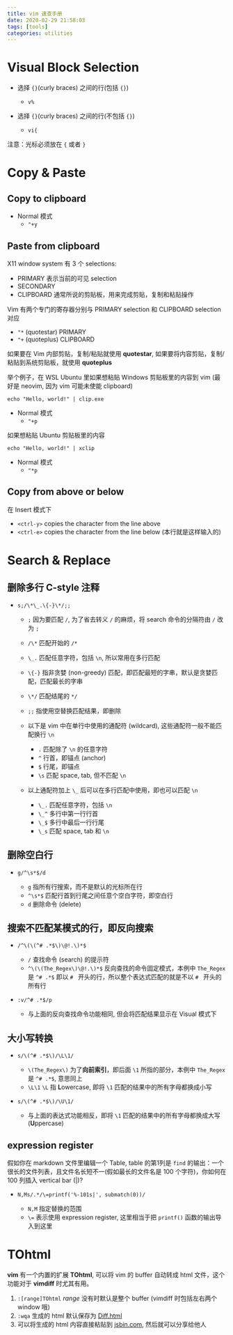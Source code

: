```yaml
---
title: vim 速查手册
date: 2020-02-29 21:58:03
tags: [tools]
categories: utilities
---
```


# Visual Block Selection

- 选择 `{}`(curly braces) 之间的行(包括 `{}`)
    - `v%`

- 选择 `{}`(curly braces) 之间的行(不包括 `{}`)
    - `vi{`

注意：光标必须放在 `{` 或者 `}`

# Copy & Paste

## Copy to clipboard

- Normal 模式
    - `"+y`

## Paste from clipboard

X11 window system 有 3 个 selections:

- PRIMARY 表示当前的可见 selection
- SECONDARY
- CLIPBOARD 通常所说的剪贴板，用来完成剪贴，复制和粘贴操作

Vim 有两个专门的寄存器分别与 PRIMARY selection 和 CLIPBOARD selection 对应

- `"*` (quotestar) PRIMARY
- `"+` (quoteplus) CLIPBOARD

如果要在 Vim 内部剪贴，复制/粘贴就使用 **quotestar**, 如果要将内容剪贴，复制/粘贴到系统剪贴板，就使用 **quoteplus**

举个例子，在 WSL Ubuntu 里如果想粘贴 Windows 剪贴板里的内容到 vim (最好是 neovim, 因为 vim 可能未使能 clipboard)

```
echo "Hello, world!" | clip.exe
```

- Normal 模式
    - `"+p`

如果想粘贴 Ubuntu 剪贴板里的内容

```
echo "Hello, world!" | xclip
```

- Normal 模式
    - `"*p`

## Copy from above or below

在 Insert 模式下

- `<ctrl-y>` copies the character from the line above
- `<ctrl-e>` copies the character from the line below (本行就是这样输入的)

# Search & Replace

## 删除多行 C-style 注释

- `s;/\*\_.\{-}\*/;;`

    * `;` 因为要匹配 `/`, 为了省去转义 `/` 的麻烦，将 search 命令的分隔符由 `/` 改为 `;`
    * `/\*` 匹配开始的 `/*`
    * `\_.` 匹配任意字符，包括 `\n`, 所以常用在多行匹配
    * `\{-}` 指非贪婪 (non-greedy) 匹配，即匹配最短的字串，默认是贪婪匹配，匹配最长的字串
    * `\*/` 匹配结尾的 `*/`
    * `;;` 指使用空替换匹配结果，即删除

    * 以下是 vim 中在单行中使用的通配符 (wildcard), 这些通配符一般不能匹配换行 `\n`

        * `.` 匹配除了 `\n` 的任意字符
        * `^` 行首，即锚点 (anchor)
        * `$` 行尾，即锚点
        * `\s` 匹配 space, tab, 但不匹配 `\n`

    * 以上通配符加上 `\_` 后可以在多行匹配中使用，即也可以匹配 `\n`

        * `\_.` 匹配任意字符，包括 `\n`
        * `\_^` 多行中第一行行首
        * `\_$` 多行中最后一行行尾
        * `\_s` 匹配 space, tab 和 `\n`

## 删除空白行

- `g/^\s*$/d`

    * `g` 指所有行搜索，而不是默认的光标所在行
    * `^\s*$` 匹配行首到行尾之间任意个空白字符，即空白行
    * `d` 删除命令 (delete)

## 搜索不匹配某模式的行，即反向搜索

- `/^\(\(^# .*$\)\@!.\)*$`

    * `/` 查找命令 (search) 的提示符
    * `^\(\(The_Regex\)\@!.\)*$` 反向查找的命令固定模式，本例中 `The_Regex` 是 `^# .*$` 即以 `# ` 开头的行，所以整个表达式匹配的就是不以 `# ` 开头的所有行

- `:v/^# .*$/p`

    * 与上面的反向查找命令功能相同, 但会将匹配结果显示在 Visual 模式下

## 大小写转换

- `s/\(^# .*$\)/\L\1/`

    * `\(The_Regex\)` 为了**向前索引**，即后面 `\1` 所指的部分，本例中 `The_Regex` 是 `^# .*$`, 意思同上
    * `\L\1` `\L` 指 **L**owercase, 即将 `\1` 匹配的结果中的所有字母都换成小写

- `s/\(^# .*$\)/\U\1/`

    * 与上面的表达式功能相反，即将 `\1` 匹配的结果中的所有字母都换成大写 (**U**ppercase)

## expression register

假如你在 markdown 文件里编辑一个 Table, table 的第1列是 `find` 的输出：一个很长的文件列表，且文件名长短不一(假如最长的文件名是 100 个字符)，你如何在 100 列插入 vertical bar (|)?

- `N,Ms/.*/\=printf('%-101s|', submatch(0))/`

    * `N,M` 指定替换的范围
    * `\=` 表示使用 expression register, 这里相当于把 `printf()` 函数的输出导入到这里


# TOhtml

**vim** 有一个内置的扩展 **TOhtml**, 可以将 vim 的 buffer 自动转成 html 文件，这个功能对于 **vimdiff** 时尤其有用。

1. `:[range]TOhtml` *range* 没有时默认是整个 buffer (vimdiff 时包括左右两个 window 哦)
2. `:wqa` 生成的 html 默认保存为 [Diff.html](https://pastebin.com/nEtsC1Ce)
3. 可以将生成的 html 内容直接粘贴到 [jsbin.com](https://jsbin.com/cikulin/edit?html,output), 然后就可以分享给他人

